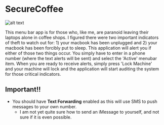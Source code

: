 # SecureCoffee

![alt text](http://i.imgur.com/ZuR7vOq.png?1)

This menu bar app is for those who, like me, are paranoid leaving their laptops alone in coffee shops. I figured there were two important indicators of theft to watch out for: 1) your macbook has been unplugged and 2) your macbook has been forcibly put to sleep. This application will alert you if either of those two things occur. You simply have to enter in a phone number (where the text alerts will be sent) and select the 'Active' menubar item. When you are ready to receive alerts, simply press 'Lock Machine' and your machine will lock and the application will start auditing the system for those critical indicators. 

## Important!!
* You should have **Text Forwarding** enabled as this will use SMS to push messages to your own number.
  * I am not yet quite sure how to send an iMessage to yourself, and not sure if it is even possible.
